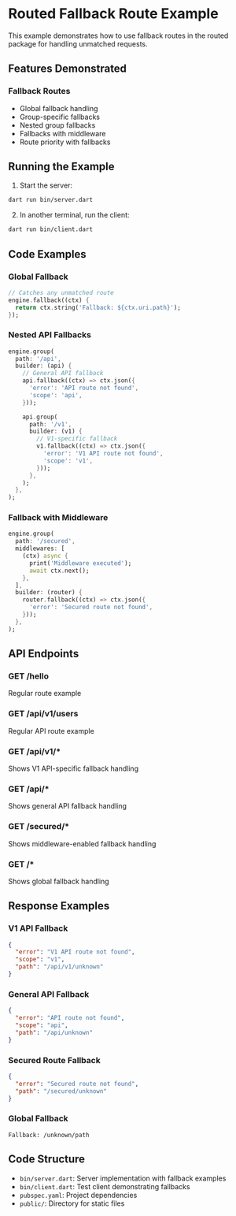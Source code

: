 # Routed Fallback Route Example

This example demonstrates how to use fallback routes in the routed package for handling unmatched requests.

## Features Demonstrated

### Fallback Routes
- Global fallback handling
- Group-specific fallbacks
- Nested group fallbacks
- Fallbacks with middleware
- Route priority with fallbacks

## Running the Example

1. Start the server:
```bash
dart run bin/server.dart
```

2. In another terminal, run the client:
```bash
dart run bin/client.dart
```

## Code Examples

### Global Fallback
```dart
// Catches any unmatched route
engine.fallback((ctx) {
  return ctx.string('Fallback: ${ctx.uri.path}');
});
```

### Nested API Fallbacks
```dart
engine.group(
  path: '/api',
  builder: (api) {
    // General API fallback
    api.fallback((ctx) => ctx.json({
      'error': 'API route not found',
      'scope': 'api',
    }));

    api.group(
      path: '/v1',
      builder: (v1) {
        // V1-specific fallback
        v1.fallback((ctx) => ctx.json({
          'error': 'V1 API route not found',
          'scope': 'v1',
        }));
      },
    );
  },
);
```

### Fallback with Middleware
```dart
engine.group(
  path: '/secured',
  middlewares: [
    (ctx) async {
      print('Middleware executed');
      await ctx.next();
    },
  ],
  builder: (router) {
    router.fallback((ctx) => ctx.json({
      'error': 'Secured route not found',
    }));
  },
);
```

## API Endpoints

### GET /hello
Regular route example

### GET /api/v1/users
Regular API route example

### GET /api/v1/*
Shows V1 API-specific fallback handling

### GET /api/*
Shows general API fallback handling

### GET /secured/*
Shows middleware-enabled fallback handling

### GET /*
Shows global fallback handling

## Response Examples

### V1 API Fallback
```json
{
  "error": "V1 API route not found",
  "scope": "v1",
  "path": "/api/v1/unknown"
}
```

### General API Fallback
```json
{
  "error": "API route not found",
  "scope": "api",
  "path": "/api/unknown"
}
```

### Secured Route Fallback
```json
{
  "error": "Secured route not found",
  "path": "/secured/unknown"
}
```

### Global Fallback
```text
Fallback: /unknown/path
```

## Code Structure

- `bin/server.dart`: Server implementation with fallback examples
- `bin/client.dart`: Test client demonstrating fallbacks
- `pubspec.yaml`: Project dependencies
- `public/`: Directory for static files